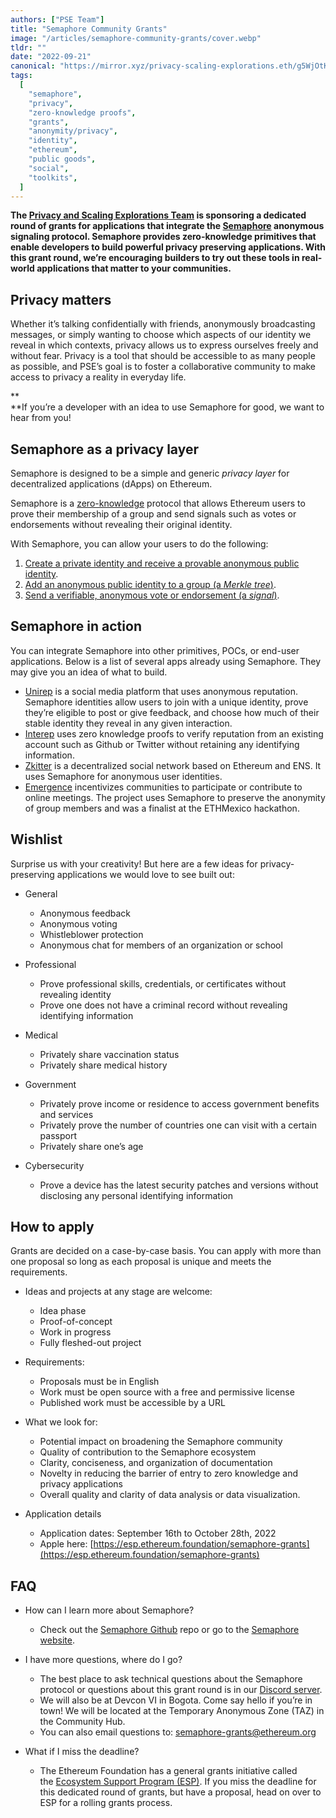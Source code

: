 ```yaml
---
authors: ["PSE Team"]
title: "Semaphore Community Grants"
image: "/articles/semaphore-community-grants/cover.webp"
tldr: ""
date: "2022-09-21"
canonical: "https://mirror.xyz/privacy-scaling-explorations.eth/g5WjOtK4R3rYfLKyqpSXsbNBcj36jzsjgnV2KT2rthM"
tags:
  [
    "semaphore",
    "privacy",
    "zero-knowledge proofs",
    "grants",
    "anonymity/privacy",
    "identity",
    "ethereum",
    "public goods",
    "social",
    "toolkits",
  ]
---
```


**The [Privacy and Scaling Explorations Team](https://appliedzkp.org/) is sponsoring a dedicated round of grants for applications that integrate the [Semaphore](https://semaphore.appliedzkp.org/) anonymous signaling protocol. Semaphore provides zero-knowledge primitives that enable developers to build powerful privacy preserving applications. With this grant round, we’re encouraging builders to try out these tools in real-world applications that matter to your communities.**

## Privacy matters

Whether it’s talking confidentially with friends, anonymously broadcasting messages, or simply wanting to choose which aspects of our identity we reveal in which contexts, privacy allows us to express ourselves freely and without fear. Privacy is a tool that should be accessible to as many people as possible, and PSE’s goal is to foster a collaborative community to make access to privacy a reality in everyday life.

\*\*  
\*\*If you’re a developer with an idea to use Semaphore for good, we want to hear from you!

## Semaphore as a privacy layer

Semaphore is designed to be a simple and generic *privacy layer* for decentralized applications (dApps) on Ethereum.

Semaphore is a [zero-knowledge](https://z.cash/technology/zksnarks) protocol that allows Ethereum users to prove their membership of a group and send signals such as votes or endorsements without revealing their original identity.

With Semaphore, you can allow your users to do the following:

1.  [Create a private identity and receive a provable anonymous public identity](https://semaphore.appliedzkp.org/docs/guides/identities).
2.  [Add an anonymous public identity to a group (a *Merkle tree*)](https://semaphore.appliedzkp.org/docs/guides/groups).
3.  [Send a verifiable, anonymous vote or endorsement (a *signal*)](https://semaphore.appliedzkp.org/docs/guides/proofs).

## Semaphore in action

You can integrate Semaphore into other primitives, POCs, or end-user applications. Below is a list of several apps already using Semaphore. They may give you an idea of what to build.

- [Unirep](https://github.com/Unirep/Unirep) is a social media platform that uses anonymous reputation. Semaphore identities allow users to join with a unique identity, prove they’re eligible to post or give feedback, and choose how much of their stable identity they reveal in any given interaction.
- [Interep](https://interep.link/) uses zero knowledge proofs to verify reputation from an existing account such as Github or Twitter without retaining any identifying information.
- [Zkitter](https://www.zkitter.com/explore/) is a decentralized social network based on Ethereum and ENS. It uses Semaphore for anonymous user identities.
- [Emergence](https://ethglobal.com/showcase/emergence-o3tns) incentivizes communities to participate or contribute to online meetings. The project uses Semaphore to preserve the anonymity of group members and was a finalist at the ETHMexico hackathon.

## Wishlist

Surprise us with your creativity! But here are a few ideas for privacy-preserving applications we would love to see built out:

- General

  - Anonymous feedback
  - Anonymous voting
  - Whistleblower protection
  - Anonymous chat for members of an organization or school

- Professional

  - Prove professional skills, credentials, or certificates without revealing identity
  - Prove one does not have a criminal record without revealing identifying information

- Medical

  - Privately share vaccination status
  - Privately share medical history

- Government

  - Privately prove income or residence to access government benefits and services
  - Privately prove the number of countries one can visit with a certain passport
  - Privately share one’s age

- Cybersecurity

  - Prove a device has the latest security patches and versions without disclosing any personal identifying information

## How to apply

Grants are decided on a case-by-case basis. You can apply with more than one proposal so long as each proposal is unique and meets the requirements.

- Ideas and projects at any stage are welcome:

  - Idea phase
  - Proof-of-concept
  - Work in progress
  - Fully fleshed-out project

- Requirements:

  - Proposals must be in English
  - Work must be open source with a free and permissive license
  - Published work must be accessible by a URL

- What we look for:

  - Potential impact on broadening the Semaphore community
  - Quality of contribution to the Semaphore ecosystem
  - Clarity, conciseness, and organization of documentation
  - Novelty in reducing the barrier of entry to zero knowledge and privacy applications
  - Overall quality and clarity of data analysis or data visualization.

- Application details

  - Application dates: September 16th to October 28th, 2022
  - Apple here: [https://esp.ethereum.foundation/semaphore-grants](https://esp.ethereum.foundation/semaphore-grants)

## FAQ

- How can I learn more about Semaphore?

  - Check out the [Semaphore Github](https://github.com/semaphore-protocol) repo or go to the [Semaphore website](http://semaphore.appliedzkp.org/).

- I have more questions, where do I go?

  - The best place to ask technical questions about the Semaphore protocol or questions about this grant round is in our [Discord server](https://discord.gg/6mSdGHnstH).
  - We will also be at Devcon VI in Bogota. Come say hello if you’re in town! We will be located at the Temporary Anonymous Zone (TAZ) in the Community Hub.
  - You can also email questions to: [semaphore-grants@ethereum.org](http://mailto:semaphore-grants@ethereum.org/)

- What if I miss the deadline?

  - The Ethereum Foundation has a general grants initiative called the [Ecosystem Support Program (ESP)](https://esp.ethereum.foundation/). If you miss the deadline for this dedicated round of grants, but have a proposal, head on over to ESP for a rolling grants process.
